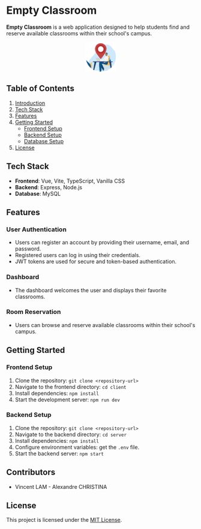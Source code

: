 # Empty Classroom

**Empty Classroom** is a web application designed to help students find and reserve available classrooms within their school's campus.

<div align="center">
  <img src="./client/public/logo-rounded.png" alt="Empty Classroom Logo" width="80" height="80">
</div>

## Table of Contents

1. [Introduction](#introduction)
2. [Tech Stack](#tech-stack)
3. [Features](#features)
4. [Getting Started](#getting-started)
   - [Frontend Setup](#frontend-setup)
   - [Backend Setup](#backend-setup)
   - [Database Setup](#database-setup)
5. [License](#license)

## Tech Stack

- **Frontend**: Vue, Vite, TypeScript, Vanilla CSS
- **Backend**: Express, Node.js
- **Database**: MySQL

## Features

### User Authentication

- Users can register an account by providing their username, email, and password.
- Registered users can log in using their credentials.
- JWT tokens are used for secure and token-based authentication.

### Dashboard

- The dashboard welcomes the user and displays their favorite classrooms.

### Room Reservation

- Users can browse and reserve available classrooms within their school's campus.

## Getting Started

### Frontend Setup

1. Clone the repository: `git clone <repository-url>`
2. Navigate to the frontend directory: `cd client`
3. Install dependencies: `npm install`
4. Start the development server: `npm run dev`

### Backend Setup

1. Clone the repository: `git clone <repository-url>`
2. Navigate to the backend directory: `cd server`
3. Install dependencies: `npm install`
4. Configure environment variables: get the `.env` file.
5. Start the backend server: `npm start`

## Contributors

- Vincent LAM - Alexandre CHRISTINA

## License

This project is licensed under the [MIT License](LICENSE).

